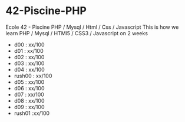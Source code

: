 # 42-Piscine-PHP
Ecole 42 - Piscine PHP / Mysql / Html / Css / Javascript
This is how we learn PHP / Mysql / HTMl5 / CSS3 / Javascript on 2 weeks
	
- d00 : xx/100
- d01 : xx/100
- d02 : xx/100
- d03 : xx/100
- d04 : xx/100
- rush00 : xx/100
- d05 : xx/100
- d06 : xx/100
- d07 : xx/100
- d08 : xx/100
- d09 : xx/100
- rush01 :xx/100
